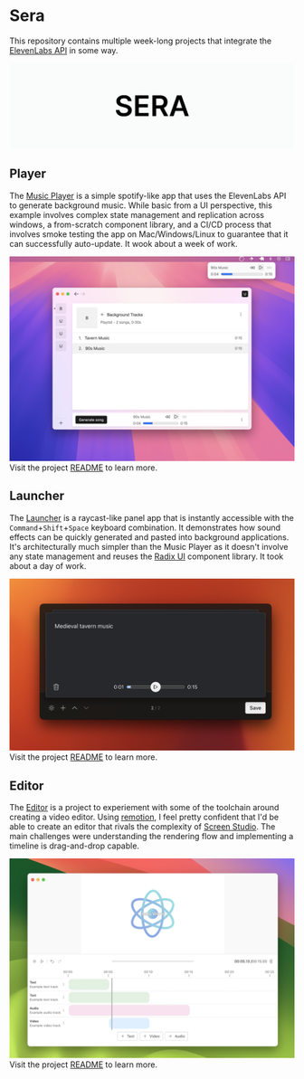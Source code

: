 # Sera

This repository contains multiple week-long projects that integrate the [ElevenLabs API](https://elevenlabs.io/) in some way.

![Header](site/sera-banner.png)

## Player

The [Music Player](packages/player/README.md) is a simple spotify-like app that uses the ElevenLabs API to generate background music. While basic from a UI perspective, this example involves complex state management and replication across windows, a from-scratch component library, and a CI/CD process that involves smoke testing the app on Mac/Windows/Linux to guarantee that it can successfully auto-update. It wook about a week of work.

![Player](packages/player/site/light-player-generate.png)
Visit the project [README](packages/player/README.md) to learn more.

## Launcher

The [Launcher](packages/launcher/README.md) is a raycast-like panel app that is instantly accessible with the `Command`+`Shift`+`Space` keyboard combination. It demonstrates how sound effects can be quickly generated and pasted into background applications. It's architecturally much simpler than the Music Player as it doesn't involve any state management and reuses the [Radix UI](https://www.radix-ui.com/) component library. It took about a day of work.

![Launcher](packages/launcher/site/dark-launcher-home.png)
Visit the project [README](packages/launcher/README.md) to learn more.

## Editor

The [Editor](packages/editor/README.md) is a project to experiement with some of the toolchain around creating a video editor. Using [remotion](https://www.remotion.dev/), I feel pretty confident that I'd be able to create an editor that rivals the complexity of [Screen Studio](https://screen.studio/). The main challenges were understanding the rendering flow and implementing a timeline is drag-and-drop capable.

![Launcher](packages/editor/site/light-editor-home.png)
Visit the project [README](packages/editor/README.md) to learn more.
